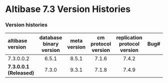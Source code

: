 # Altibase 7.3 Version Histories

### Version histories

| altibase version         | database binary version | meta version | cm protocol version | replication protocol version | Bug# |
| :----------------------- | :---------------------: | :----------: | :-----------------: | :--------------------------: | ---- |
| 7.3.0.0.2                |          6.5.1          |    8.5.1     |        7.1.6        |            7.4.2             |      |
| **7.3.0.0.1 (Released)** |          7.3.0          |    9.3.1     |        7.1.8        |            7.4.9             |      |

